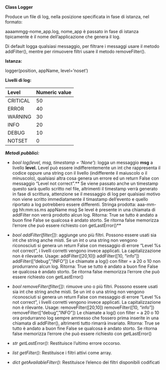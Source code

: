 ﻿**Class Logger**

Produce un file di log, nella posizione specificata in fase di istanza, nel formato:

aaaammgg-nome\_app.log, nome\_app è passato in fase di istanza tipicamente è il nome dell’applicazione che genera il log.

Di default logga qualsiasi messaggio, per filtrare i messaggi usare il metodo addFilter(), mentre per rimuovere filtri usare il metodo removeFilter().

**Istanza:**

logger(position, appName, level=’noset’)



**Livelli di log:**



|**Level**|**Numeric value**|
| :- | :- |
|CRITICAL|50|
|ERROR|40|
|WARNING|30|
|INFO|20|
|DEBUG|10|
|NOTSET|0|


***Metodi pubblici:***

- *bool log(level, msg, timestamp = ‘None’*):
  logga un messaggio **msg** a livello **level.** Level può essere indifferentemente un int che rappresenta il codice oppure una string con il livello (indifferente il maiuscolo o il minuscolo), qualsiasi altra cosa genera un errore ed un return False con messaggio “Level not correct”.**
  Se viene passato anche un timestamp questo sarà quello scritto nel file, altrimenti il timestamp verrà generato in fase di scrittura, attenzione se il messaggio di log per qualsiasi motivo non viene scritto immediatamente il timastamp dell’evento e quello riportato a log potrebbero essere differenti.
  Stringa prodotta:
  aaa-mm-gg hh:mm:ss.ms appName <level> msg
  Se level è presente in una chiamata di addFilter non verrà prodotto alcun log.
  Ritorna:
  True se tutto è andato a buon fine
  False se qualcosa è andato storto.
  Se ritorna false memorizza l’errore che può essere richiesto con getLastError()**

- *bool addFilter(filter[])*:
  aggiunge uno più filtri. Possono essere usati sia int che string anche misti. Se un int o una string non vengono riconosciuti si genera un return False con messaggio di errore “Level %s not correct”, i livelli corretti vengono invece applicati. La capitalizzazione non è rilevante.
  Usage:
  addFilter([20,10])
  addFilter([10, “info”])
  addFilter([“debug”,”INFO”])
  Le chiamate a log() con filter = a 20 o 10 non produrranno alcun log.
  Ritorna:
  True se tutto è andato a buon fine
  False se qualcosa è andato storto.
  Se ritorna false memorizza l’errore che può essere richiesto con getLastError()
- *bool removeFilter(filter[])*:
  rimuove uno o più filtri. Possono essere usati sia int che string anche misti. Se un int o una string non vengono riconosciuti si genera un return False con messaggio di errore “Level %s not correct”, i livelli corretti vengono invece applicati. La capitalizzazione non è rilevante.
  Usage:
  removeFilter([20,10])
  removeFilter([10, “info”])
  removeFilter([“debug”,”INFO”])
  Le chiamate a log() con filter = a 20 o 10 ora produrranno log sempre ammesso che fossero prima inserite in una chiamata di addFilter(), altrimenti tutto rimarrà invariato.
  Ritorna:
  True se tutto è andato a buon fine
  False se qualcosa è andato storto.
  Se ritorna false memorizza l’errore che può essere richiesto con getLastError()
- *str getLastError():*
  Restituisce l’ultimo errore occorso.
- *list getFilter():*
  Restituisce i filtri attivi come array.
- *dict getAvailableFilter():*
  Restituisce l’elenco dei filtri disponibili codificati

